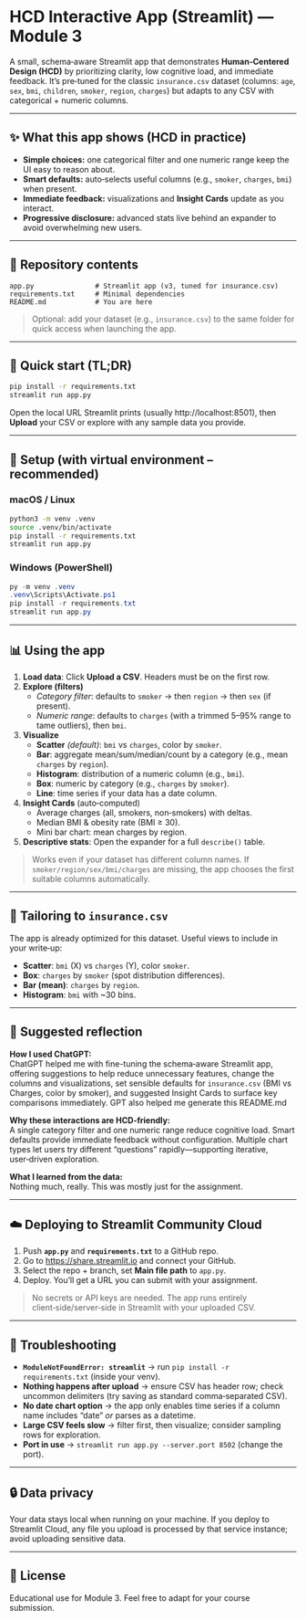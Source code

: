 # HCD Interactive App (Streamlit) — Module 3

A small, schema‑aware Streamlit app that demonstrates **Human‑Centered Design (HCD)** by prioritizing clarity, low cognitive load, and immediate feedback. It’s pre‑tuned for the classic `insurance.csv` dataset (columns: `age`, `sex`, `bmi`, `children`, `smoker`, `region`, `charges`) but adapts to any CSV with categorical + numeric columns.

---

## ✨ What this app shows (HCD in practice)

- **Simple choices:** one categorical filter and one numeric range keep the UI easy to reason about.
- **Smart defaults:** auto‑selects useful columns (e.g., `smoker`, `charges`, `bmi`) when present.
- **Immediate feedback:** visualizations and **Insight Cards** update as you interact.
- **Progressive disclosure:** advanced stats live behind an expander to avoid overwhelming new users.

---

## 📁 Repository contents

```
app.py               # Streamlit app (v3, tuned for insurance.csv)
requirements.txt     # Minimal dependencies
README.md            # You are here
```

> Optional: add your dataset (e.g., `insurance.csv`) to the same folder for quick access when launching the app.

---

## 🚀 Quick start (TL;DR)

```bash
pip install -r requirements.txt
streamlit run app.py
```

Open the local URL Streamlit prints (usually http://localhost:8501), then **Upload** your CSV or explore with any sample data you provide.

---

## 🧰 Setup (with virtual environment – recommended)

### macOS / Linux
```bash
python3 -m venv .venv
source .venv/bin/activate
pip install -r requirements.txt
streamlit run app.py
```

### Windows (PowerShell)
```powershell
py -m venv .venv
.venv\Scripts\Activate.ps1
pip install -r requirements.txt
streamlit run app.py
```

---

## 📊 Using the app

1. **Load data**: Click **Upload a CSV**. Headers must be on the first row.  
2. **Explore (filters)**  
   - *Category filter*: defaults to `smoker` → then `region` → then `sex` (if present).  
   - *Numeric range*: defaults to `charges` (with a trimmed 5–95% range to tame outliers), then `bmi`.  
3. **Visualize**  
   - **Scatter** *(default)*: `bmi` vs `charges`, color by `smoker`.  
   - **Bar**: aggregate mean/sum/median/count by a category (e.g., mean `charges` by `region`).  
   - **Histogram**: distribution of a numeric column (e.g., `bmi`).  
   - **Box**: numeric by category (e.g., `charges` by `smoker`).  
   - **Line**: time series if your data has a date column.  
4. **Insight Cards** (auto‑computed)  
   - Average charges (all, smokers, non‑smokers) with deltas.  
   - Median BMI & obesity rate (BMI ≥ 30).  
   - Mini bar chart: mean charges by region.  
5. **Descriptive stats**: Open the expander for a full `describe()` table.

> Works even if your dataset has different column names. If `smoker/region/sex/bmi/charges` are missing, the app chooses the first suitable columns automatically.

---

## 🧪 Tailoring to `insurance.csv`

The app is already optimized for this dataset. Useful views to include in your write‑up:

- **Scatter**: `bmi` (X) vs `charges` (Y), color `smoker`.  
- **Box**: `charges` by `smoker` (spot distribution differences).  
- **Bar (mean)**: `charges` by `region`.  
- **Histogram**: `bmi` with ~30 bins.

---

## 📝 Suggested reflection

**How I used ChatGPT:**  
ChatGPT helped me with fine-tuning the schema‑aware Streamlit app, offering suggestions to help reduce unnecessary features, change the columns and visualizations, set sensible defaults for `insurance.csv` (BMI vs Charges, color by smoker), and suggested Insight Cards to surface key comparisons immediately. GPT also helped me generate this README.md

**Why these interactions are HCD‑friendly:**  
A single category filter and one numeric range reduce cognitive load. Smart defaults provide immediate feedback without configuration. Multiple chart types let users try different “questions” rapidly—supporting iterative, user‑driven exploration.

**What I learned from the data:**  
Nothing much, really. This was mostly just for the assignment.

---

## ☁️ Deploying to Streamlit Community Cloud

1. Push **`app.py`** and **`requirements.txt`** to a GitHub repo.  
2. Go to https://share.streamlit.io and connect your GitHub.  
3. Select the repo + branch, set **Main file path** to `app.py`.  
4. Deploy. You’ll get a URL you can submit with your assignment.

> No secrets or API keys are needed. The app runs entirely client‑side/server‑side in Streamlit with your uploaded CSV.
---

## 🧯 Troubleshooting

- **`ModuleNotFoundError: streamlit`** → run `pip install -r requirements.txt` (inside your venv).  
- **Nothing happens after upload** → ensure CSV has header row; check uncommon delimiters (try saving as standard comma‑separated CSV).  
- **No date chart option** → the app only enables time series if a column name includes “date” *or* parses as a datetime.  
- **Large CSV feels slow** → filter first, then visualize; consider sampling rows for exploration.  
- **Port in use** → `streamlit run app.py --server.port 8502` (change the port).

---

## 🔒 Data privacy

Your data stays local when running on your machine. If you deploy to Streamlit Cloud, any file you upload is processed by that service instance; avoid uploading sensitive data.

---

## 📜 License

Educational use for Module 3. Feel free to adapt for your course submission.
